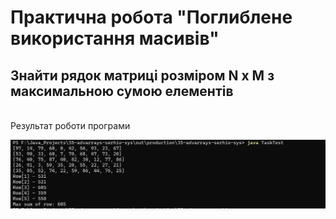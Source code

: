 # Практична робота "Поглиблене використання масивів"

## Знайти рядок матриці розміром N x M з максимальною сумою елементів
<br/>
Результат роботи програми

![README](img/task.png)